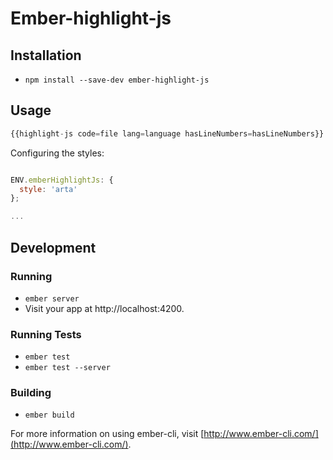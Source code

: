 # Ember-highlight-js


## Installation

* `npm install --save-dev ember-highlight-js`

## Usage

```js
{{highlight-js code=file lang=language hasLineNumbers=hasLineNumbers}}
```

Configuring the styles:

```js

ENV.emberHighlightJs: {
  style: 'arta'
};

...
```

## Development

### Running

* `ember server`
* Visit your app at http://localhost:4200.

### Running Tests

* `ember test`
* `ember test --server`

### Building

* `ember build`

For more information on using ember-cli, visit [http://www.ember-cli.com/](http://www.ember-cli.com/).
